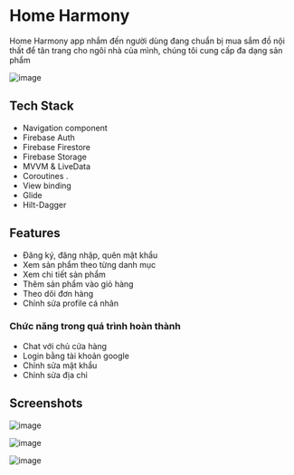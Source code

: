 # Home Harmony

Home Harmony app nhắm đến người dùng đang chuẩn bị mua sắm đồ nội thất để tân trang cho ngôi nhà của mình, chúng tôi cung cấp đa dạng sản phẩm


![image](https://github.com/cuocdart18/eKMA/assets/111178266/729fee2a-27a5-401a-9c0e-1499a59df79e)


## Tech Stack

- Navigation component 
- Firebase Auth 
- Firebase Firestore 
- Firebase Storage 
- MVVM & LiveData 
- Coroutines .
- View binding 
- Glide
- Hilt-Dagger


## Features
- Đăng ký, đăng nhập, quên mật khẩu
- Xem sản phẩm theo từng danh mục
- Xem chi tiết sản phẩm
- Thêm sản phẩm vào giỏ hàng
- Theo dõi đơn hàng
- Chỉnh sửa profile cá nhân

### Chức năng trong quá trình hoàn thành
- Chat với chủ cửa hàng
- Login bằng tài khoản google
- Chỉnh sửa mật khẩu
- Chỉnh sửa địa chỉ
## Screenshots

![image](https://github.com/Jkiss123/NoteApp/assets/111178266/7a7a4fb1-4082-4a52-b075-45642d2dfc18)

![image](https://github.com/Jkiss123/NoteApp/assets/111178266/943cf4ba-daf9-4afd-99fa-5fca531342af)

![image](https://github.com/Jkiss123/NoteApp/assets/111178266/70db23dd-5508-4c05-922c-6e2efb2a18a7)
